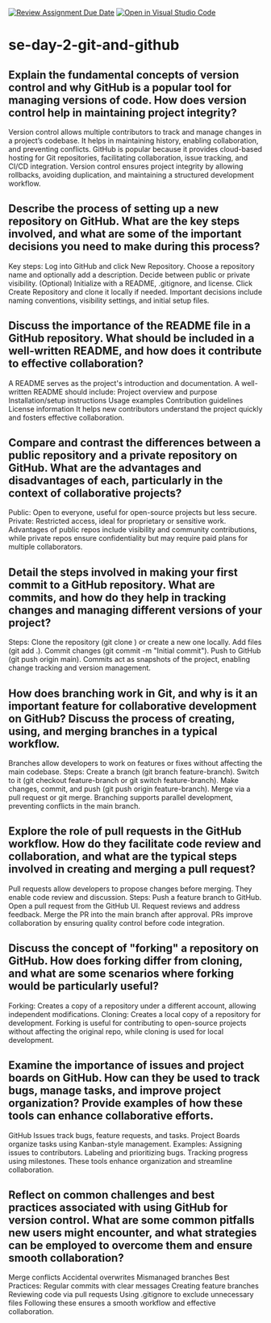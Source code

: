 [![Review Assignment Due Date](https://classroom.github.com/assets/deadline-readme-button-22041afd0340ce965d47ae6ef1cefeee28c7c493a6346c4f15d667ab976d596c.svg)](https://classroom.github.com/a/8wgCKhpZ)
[![Open in Visual Studio Code](https://classroom.github.com/assets/open-in-vscode-2e0aaae1b6195c2367325f4f02e2d04e9abb55f0b24a779b69b11b9e10269abc.svg)](https://classroom.github.com/online_ide?assignment_repo_id=18559523&assignment_repo_type=AssignmentRepo)
# se-day-2-git-and-github
## Explain the fundamental concepts of version control and why GitHub is a popular tool for managing versions of code. How does version control help in maintaining project integrity?
Version control allows multiple contributors to track and manage changes in a project’s codebase. It helps in maintaining history, enabling collaboration, and preventing conflicts. GitHub is popular because it provides cloud-based hosting for Git repositories, facilitating collaboration, issue tracking, and CI/CD integration. Version control ensures project integrity by allowing rollbacks, avoiding duplication, and maintaining a structured development workflow.
## Describe the process of setting up a new repository on GitHub. What are the key steps involved, and what are some of the important decisions you need to make during this process?
Key steps:
Log into GitHub and click New Repository.
Choose a repository name and optionally add a description.
Decide between public or private visibility.
(Optional) Initialize with a README, .gitignore, and license.
Click Create Repository and clone it locally if needed.
Important decisions include naming conventions, visibility settings, and initial setup files.
## Discuss the importance of the README file in a GitHub repository. What should be included in a well-written README, and how does it contribute to effective collaboration?
A README serves as the project's introduction and documentation. A well-written README should include:
Project overview and purpose
Installation/setup instructions
Usage examples
Contribution guidelines
License information
It helps new contributors understand the project quickly and fosters effective collaboration.
## Compare and contrast the differences between a public repository and a private repository on GitHub. What are the advantages and disadvantages of each, particularly in the context of collaborative projects?
Public: Open to everyone, useful for open-source projects but less secure.
Private: Restricted access, ideal for proprietary or sensitive work.
Advantages of public repos include visibility and community contributions, while private repos ensure confidentiality but may require paid plans for multiple collaborators.
## Detail the steps involved in making your first commit to a GitHub repository. What are commits, and how do they help in tracking changes and managing different versions of your project?
Steps:
Clone the repository (git clone <repo-url>) or create a new one locally.
Add files (git add .).
Commit changes (git commit -m "Initial commit").
Push to GitHub (git push origin main).
Commits act as snapshots of the project, enabling change tracking and version management.

## How does branching work in Git, and why is it an important feature for collaborative development on GitHub? Discuss the process of creating, using, and merging branches in a typical workflow.
Branches allow developers to work on features or fixes without affecting the main codebase. Steps:
Create a branch (git branch feature-branch).
Switch to it (git checkout feature-branch or git switch feature-branch).
Make changes, commit, and push (git push origin feature-branch).
Merge via a pull request or git merge.
Branching supports parallel development, preventing conflicts in the main branch.

## Explore the role of pull requests in the GitHub workflow. How do they facilitate code review and collaboration, and what are the typical steps involved in creating and merging a pull request?
Pull requests allow developers to propose changes before merging. They enable code review and discussion. Steps:
Push a feature branch to GitHub.
Open a pull request from the GitHub UI.
Request reviews and address feedback.
Merge the PR into the main branch after approval.
PRs improve collaboration by ensuring quality control before code integration.
## Discuss the concept of "forking" a repository on GitHub. How does forking differ from cloning, and what are some scenarios where forking would be particularly useful?
Forking: Creates a copy of a repository under a different account, allowing independent modifications.
Cloning: Creates a local copy of a repository for development.
Forking is useful for contributing to open-source projects without affecting the original repo, while cloning is used for local development.
## Examine the importance of issues and project boards on GitHub. How can they be used to track bugs, manage tasks, and improve project organization? Provide examples of how these tools can enhance collaborative efforts.
GitHub Issues track bugs, feature requests, and tasks. Project Boards organize tasks using Kanban-style management. Examples:
Assigning issues to contributors.
Labeling and prioritizing bugs.
Tracking progress using milestones.
These tools enhance organization and streamline collaboration.

## Reflect on common challenges and best practices associated with using GitHub for version control. What are some common pitfalls new users might encounter, and what strategies can be employed to overcome them and ensure smooth collaboration?
Merge conflicts
Accidental overwrites
Mismanaged branches
Best Practices:
Regular commits with clear messages
Creating feature branches
Reviewing code via pull requests
Using .gitignore to exclude unnecessary files
Following these ensures a smooth workflow and effective collaboration.
